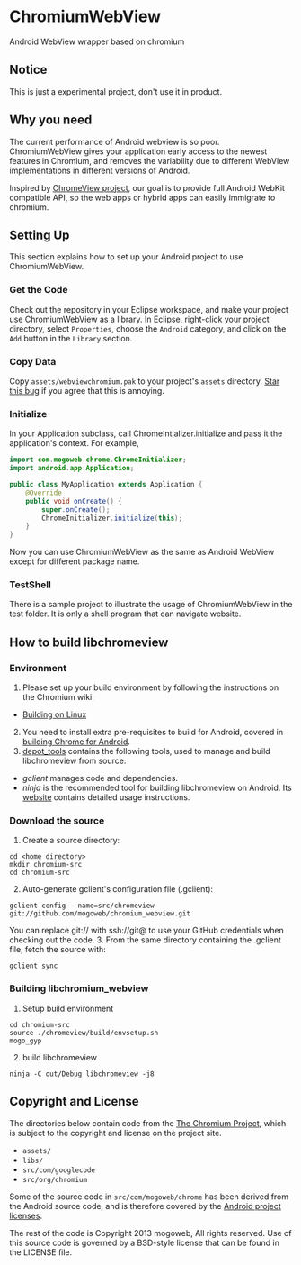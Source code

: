 ChromiumWebView
================

Android WebView wrapper based on chromium

## Notice

This is just a experimental project, don't use it in product.

## Why you need

The current performance of Android webview is so poor. ChromiumWebView gives your 
application early access to the newest features in Chromium, and removes the
variability due to different WebView implementations in different versions of
Android.

Inspired by [ChromeView project](https://github.com/pwnall/chromeview), our 
goal is to provide full Android WebKit compatible API, so the web apps or 
hybrid apps can easily immigrate to chromium. 

## Setting Up

This section explains how to set up your Android project to use ChromiumWebView.

### Get the Code

Check out the repository in your Eclipse workspace, and make your project use 
ChromiumWebView as a library. In Eclipse, right-click your project directory, 
select `Properties`, choose the `Android` category, and click on the `Add` button 
in the `Library` section.

### Copy Data

Copy `assets/webviewchromium.pak` to your project's `assets` directory. [Star 
this bug](https://code.google.com/p/android/issues/detail?id=35748) if you 
agree that this is annoying.

### Initialize

In your Application subclass, call ChromeIntializer.initialize and pass it the 
application's context. For example,

```java
import com.mogoweb.chrome.ChromeInitializer;
import android.app.Application;

public class MyApplication extends Application {
    @Override
    public void onCreate() {
        super.onCreate();
        ChromeInitializer.initialize(this);
    }
}
```

Now you can use ChromiumWebView as the same as Android WebView except for different
package name.

### TestShell

There is a sample project to illustrate the usage of ChromiumWebView
in the test folder. It is only a shell program that can navigate website.

## How to build libchromeview

### Environment

1. Please set up your build environment by following the instructions on the Chromium wiki:
 * [Building on Linux](http://code.google.com/p/chromium/wiki/LinuxBuildInstructionsPrerequisites)
2. You need to install extra pre-requisites to build for Android, covered in [building Chrome for Android](http://code.google.com/p/chromium/wiki/AndroidBuildInstructions#Install_prerequisites).
3. [depot_tools](http://www.chromium.org/developers/how-tos/install-depot-tools) contains the following tools, used to manage and build libchromeview from source:

 * *gclient* manages code and dependencies.
 * *ninja* is the recommended tool for building libchromeview on Android. Its [website](http://code.google.com/p/chromium/wiki/NinjaBuild) contains detailed usage instructions.

### Download the source

1. Create a source directory:
 
 ```
 cd <home directory>
 mkdir chromium-src
 cd chromium-src
 ```
2. Auto-generate gclient's configuration file (.gclient):
 
 ```
 gclient config --name=src/chromeview git://github.com/mogoweb/chromium_webview.git
 ```
 You can replace git:// with ssh://git@ to use your GitHub credentials when checking out the code.
3. From the same directory containing the .gclient file, fetch the source with:
 
 ```
 gclient sync
 ```

### Building libchromium_webview

1. Setup build environment
 
 ```
 cd chromium-src
 source ./chromeview/build/envsetup.sh
 mogo_gyp
 ```
2. build libchromeview
 
 ```
 ninja -C out/Debug libchromeview -j8
 ```

## Copyright and License

The directories below contain code from the
[The Chromium Project](http://www.chromium.org/), which is subject to the
copyright and license on the project site.

* `assets/`
* `libs/`
* `src/com/googlecode`
* `src/org/chromium`

Some of the source code in `src/com/mogoweb/chrome` has been derived from the
Android source code, and is therefore covered by the
[Android project licenses](http://source.android.com/source/licenses.html).

The rest of the code is Copyright 2013 mogoweb, All rights reserved. Use of 
this source code is governed by a BSD-style license that can be found in the LICENSE file.
